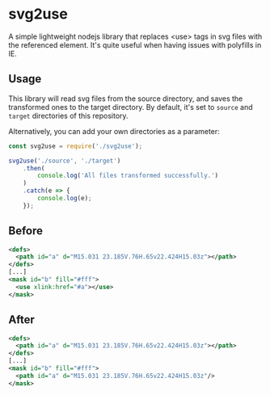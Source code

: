 # svg2use
A simple lightweight nodejs library that replaces &lt;use&gt; tags in svg files with the referenced element. It's quite useful when having issues with polyfills in IE.

## Usage

This library will read svg files from the source directory, and saves the transformed ones to the target directory. By default, it's set to `source` and `target` directories of this repository.

Alternatively, you can add your own directories as a parameter:

```javascript
const svg2use = require('./svg2use');

svg2use('./source', './target')
    .then(
        console.log('All files transformed successfully.')
    )
    .catch(e => {
        console.log(e);
    });
```

## Before

```xml
<defs>
  <path id="a" d="M15.031 23.185V.76H.65v22.424H15.03z"></path>
</defs>
[...]
<mask id="b" fill="#fff">
  <use xlink:href="#a"></use>
</mask>
```

## After 

```xml
<defs>
  <path id="a" d="M15.031 23.185V.76H.65v22.424H15.03z"></path>
</defs>
[...]
<mask id="b" fill="#fff">
  <path id="a" d="M15.031 23.185V.76H.65v22.424H15.03z"/>
</mask>
```